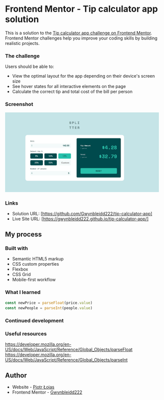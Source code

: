 # Frontend Mentor - Tip calculator app solution

This is a solution to the [Tip calculator app challenge on Frontend Mentor](https://www.frontendmentor.io/challenges/tip-calculator-app-ugJNGbJUX). Frontend Mentor challenges help you improve your coding skills by building realistic projects.

### The challenge

Users should be able to:

- View the optimal layout for the app depending on their device's screen size
- See hover states for all interactive elements on the page
- Calculate the correct tip and total cost of the bill per person

### Screenshot

![](./img/Screenshot_8.jpg)

### Links

- Solution URL: [https://github.com/Gwynbleidd222/tip-calculator-app]
- Live Site URL: [https://gwynbleidd222.github.io/tip-calculator-app/]

## My process

### Built with

- Semantic HTML5 markup
- CSS custom properties
- Flexbox
- CSS Grid
- Mobile-first workflow


### What I learned

```js
const newPrice = parseFloat(price.value)
const newPeople = parseInt(people.value)
```


### Continued development


### Useful resources

https://developer.mozilla.org/en-US/docs/Web/JavaScript/Reference/Global_Objects/parseFloat
https://developer.mozilla.org/en-US/docs/Web/JavaScript/Reference/Global_Objects/parseInt

## Author

- Website - [Piotr Łojas](https://gwynbleidd222.github.io/Main-Single-Page-Portfolio/)
- Frontend Mentor - [Gwynbleidd222](https://www.frontendmentor.io/profile/Gwynbleidd222)